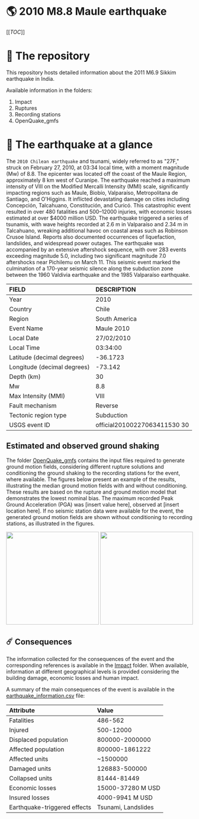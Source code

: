 # 🌎 2010 M8.8 Maule earthquake
[[_TOC_]]

# 📂 The repository

This repository hosts detailed information about the 2011 M6.9 Sikkim earthquake in India.

Available information in the folders:

1. Impact
2. Ruptures
3. Recording stations
4. OpenQuake_gmfs


# 🚀 The earthquake at a glance 

The `2010 Chilean earthquake` and tsunami, widely referred to as "27F," struck on February 27, 2010, at 03:34 local time, with a moment magnitude (Mw) of 8.8. The epicenter was located off the coast of the Maule Region, approximately 8 km west of Curanipe. The earthquake reached a maximum intensity of VIII on the Modified Mercalli Intensity (MMI) scale, significantly impacting regions such as Maule, Biobío, Valparaíso, Metropolitana de Santiago, and O'Higgins. It inflicted devastating damage on cities including Concepción, Talcahuano, Constitución, and Curicó. This catastrophic event resulted in over 480 fatalities and 500–12000 injuries, with economic losses estimated at over $4000 million USD. The earthquake triggered a series of tsunamis, with wave heights recorded at 2.6 m in Valparaíso and 2.34 m in Talcahuano, wreaking additional havoc on coastal areas such as Robinson Crusoe Island. Reports also documented occurrences of liquefaction, landslides, and widespread power outages. The earthquake was accompanied by an extensive aftershock sequence, with over 283 events exceeding magnitude 5.0, including two significant magnitude 7.0 aftershocks near Pichilemu on March 11. This seismic event marked the culmination of a 170-year seismic silence along the subduction zone between the 1960 Valdivia earthquake and the 1985 Valparaíso earthquake.

| FIELD | DESCRIPTION |
|:-------|:-------------|
| Year | 2010 |
| Country | Chile |
| Region | South America |
| Event Name | Maule 2010 |
| Local Date | 27/02/2010 |
| Local Time | 03:34:00 |
| Latitude (decimal degrees) | -36.1723 |
| Longitude (decimal degrees) | -73.142 |
| Depth (km) | 30 |
| Mw | 8.8 |
| Max Intensity (MMI) | VIII |
| Fault mechanism | Reverse |
| Tectonic region type | Subduction |
| USGS event ID | official20100227063411530 30 |

## Estimated and observed ground shaking

The folder [OpenQuake_gmfs](./OpenQuake_gmfs/) contains the input files required to generate ground motion fields, considering different rupture solutions and conditioning the ground shaking to the recording stations for the event, where available. The figures below present an example of the results, illustrating the median ground motion fields with and without conditioning. These results are based on the rupture and ground motion model that demonstrates the lowest nominal bias. The maximum recorded Peak Ground Acceleration (PGA) was [insert value here], observed at [insert location here]. If no seismic station data were available for the event, the generated ground motion fields are shown without conditioning to recording stations, as illustrated in the figures.

<img src="./4.OpenQuake_gmfs/median_gmf_stations_none.png" height="250">
<img src="./4.OpenQuake_gmfs/median_gmf_stations_seismic.png" height="250">

## ☄️ Consequences

The information collected for the consequences of the event and the corresponding references is available in the [Impact](./Impact) folder. When available, information at different geographical levels is provided considering the building damage, economic losses and human impact.

A summary of the main consequences of the event is available in the [earthquake_information.csv](./earthquake_information.csv) file:

| Attribute | Value |
|:-------|:-------------|
| Fatalities | 486-562 |
| Injured | 500-12000 |
| Displaced population | 800000-2000000 |
| Affected population | 800000-1861222 |
| Affected units | ~1500000  |
| Damaged units | 126883-500000  |
| Collapsed units | 81444-81449  |
| Economic losses | 15000-37280 M USD |
| Insured losses | 4000-9941 M USD |
| Earthquake-triggered effects | Tsunami, Landslides |
